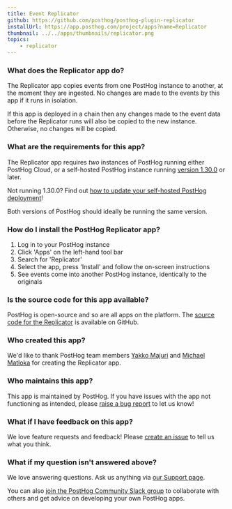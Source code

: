 ```yaml
---
title: Event Replicator
github: https://github.com/posthog/posthog-plugin-replicator
installUrl: https://app.posthog.com/project/apps?name=Replicator
thumbnail: ../../apps/thumbnails/replicator.png
topics:
    - replicator
---
```


### What does the Replicator app do?

The Replicator app copies events from one PostHog instance to another, at the moment they are ingested. No changes are made to the events by this app if it runs in isolation.

If this app is deployed in a chain then any changes made to the event data before the Replicator runs will also be copied to the new instance. Otherwise, no changes will be copied.

### What are the requirements for this app?

The Replicator app requires _two_ instances of PostHog running either PostHog Cloud, or a self-hosted PostHog instance running [version 1.30.0](https://posthog.com/blog/the-posthog-array-1-30-0) or later.

Not running 1.30.0? Find out [how to update your self-hosted PostHog deployment](https://posthog.com/docs/runbook/upgrading-posthog)!

Both versions of PostHog should ideally be running the same version.

### How do I install the PostHog Replicator app?

1. Log in to your PostHog instance
2. Click 'Apps' on the left-hand tool bar
3. Search for 'Replicator'
4. Select the app, press 'Install' and follow the on-screen instructions
5. See events come into another PostHog instance, identically to the originals

### Is the source code for this app available?

PostHog is open-source and so are all apps on the platform. The [source code for the Replicator](https://github.com/posthog/posthog-plugin-replicator) is available on GitHub.

### Who created this app?

We'd like to thank PostHog team members [Yakko Majuri](https://github.com/yakkomajuri) and [Michael Matloka](https://github.com/Twixes) for creating the Replicator app.

### Who maintains this app?

This app is maintained by PostHog. If you have issues with the app not functioning as intended, please [raise a bug report](https://github.com/PostHog/posthog/issues/new?assignees=&labels=bug&template=bug_report.md) to let us know!

### What if I have feedback on this app?

We love feature requests and feedback! Please [create an issue](https://github.com/PostHog/posthog/issues/new?assignees=&labels=enhancement%2C+feature&template=feature_request.md) to tell us what you think.

### What if my question isn't answered above?

We love answering questions. Ask us anything via [our Support page](/questions).

You can also [join the PostHog Community Slack group](/slack) to collaborate with others and get advice on developing your own PostHog apps.
